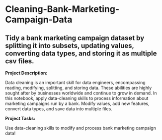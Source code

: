 # Cleaning-Bank-Marketing-Campaign-Data

## Tidy a bank marketing campaign dataset by splitting it into subsets, updating values, converting data types, and storing it as multiple csv files.

**Project Description:**

Data cleaning is an important skill for data engineers, encompassing reading, modifying, splitting, and storing data. These abilities are highly sought after by businesses worldwide and continue to grow in demand.
In this notebook, apply data-cleaning skills to process information about marketing campaigns run by a bank. Modify values, add new features, convert data types, and save data into multiple files.

**Project Tasks:**

Use data-cleaning skills to modify and process bank marketing campaign data!
